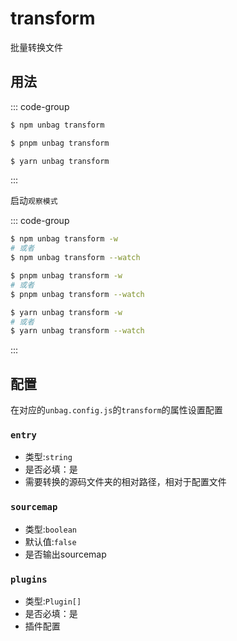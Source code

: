 # transform

批量转换文件

## 用法

::: code-group

```sh [npm]
$ npm unbag transform
```

```sh [pnpm]
$ pnpm unbag transform
```

```sh [yarn]
$ yarn unbag transform
```
:::

启动`观察模式`

::: code-group

```sh [npm]
$ npm unbag transform -w
# 或者
$ npm unbag transform --watch
```

```sh [pnpm]
$ pnpm unbag transform -w
# 或者
$ pnpm unbag transform --watch
```

```sh [yarn]
$ yarn unbag transform -w
# 或者
$ yarn unbag transform --watch
```
:::

## 配置
在对应的`unbag.config.js`的`transform`的属性设置配置

### `entry`
- 类型:`string`
- 是否必填：是
- 需要转换的源码文件夹的相对路径，相对于配置文件

### `sourcemap`
- 类型:`boolean`
- 默认值:`false`
- 是否输出sourcemap
  
### `plugins`

- 类型:`Plugin[]`
- 是否必填：是
- 插件配置